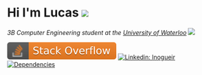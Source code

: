 # Hi I'm Lucas <img src="https://media.giphy.com/media/108JHWB1hruZnq/giphy.gif" width="30">

<p><i>3B Computer Engineering student at the <a href="https://uwaterloo.ca/">University of Waterloo</a> <img src="https://media.giphy.com/media/ZCYXNshEWx01hsZMKg/giphy.gif" width="25"></i></p>

[![Stack Overflow](https://raw.githubusercontent.com/lnogueir/lnogueir/master/shields/stackoverflow.svg)](https://stackoverflow.com/users/11348579/lnogueir) [![Linkedin: lnogueir](https://img.shields.io/badge/-lnogueir-blue?style=flat-square&logo=Linkedin&logoColor=white&link=https://www.linkedin.com/in/lnogueir/)](https://www.linkedin.com/in/lnogueir/) [![Dependencies](https://img.shields.io/badge/dependencies-coffee-purple)](#)


